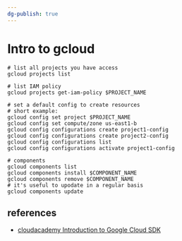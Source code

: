 ```yaml
---
dg-publish: true
---
```

# Intro to gcloud

```shell
# list all projects you have access
gcloud projects list

# list IAM policy
gcloud projects get-iam-policy $PROJECT_NAME

# set a default config to create resources
# short example:
gcloud config set project $PROJECT_NAME
gcloud config set compute/zone us-east1-b
gcloud config configurations create project1-config
gcloud config configurations create project2-config
gcloud config configurations list
gcloud config configurations activate project1-config

# components
gcloud components list
gcloud components install $COMPONENT_NAME
gcloud components remove $COMPONENT_NAME
# it's useful to upodate in a regular basis
gcloud components update
```

## references

- [cloudacademy Introduction to Google Cloud SDK](https://cloudacademy.com/course/introduction-google-cloud-sdk-1675/using-google-cloud-sdk/?context_id=56&context_resource=lp)